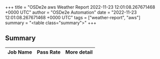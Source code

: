 +++
title = "OSDe2e aws Weather Report 2022-11-23 12:01:08.267671468 +0000 UTC"
author = "OSDe2e Automation"
date = "2022-11-23 12:01:08.267671468 +0000 UTC"
tags = ["weather-report", "aws"]
summary = "<table class=\"summary\"></table>"
+++
## Summary

| Job Name | Pass Rate | More detail |
|----------|-----------|-------------|





